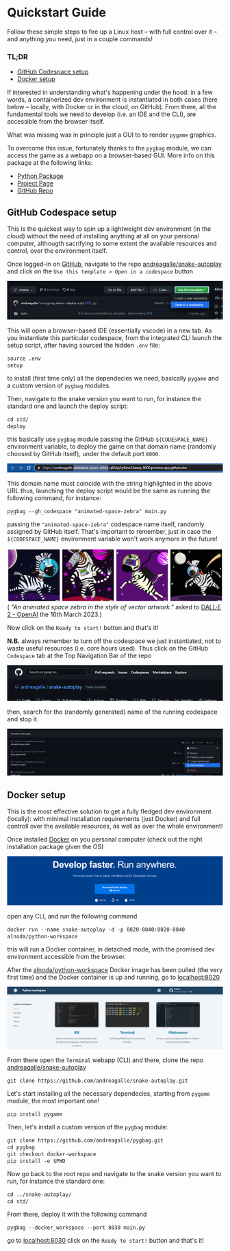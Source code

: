 # Quickstart Guide

Follow these simple steps to fire up a Linux host &ndash; with full control over it &ndash; and anything you need, just in a couple commands!

### TL;DR

- [GitHub Codespace setup](#github-codespace-setup)
- [Docker setup](#docker-setup)

If interested in understanding what's happening under the hood: in a few words, a containerized dev environment is instantiated in both cases (here below &ndash; locally, with Docker or in the cloud, on GitHub). From there, all the fundamental tools we need to develop (i.e. an IDE and the CLI), are accessible from the browser itself. 

What was missing was in principle just a GUI to to render `pygame` graphics.

To overcome this issue, fortunately thanks to the `pygbag` module, we can access the game as a webapp on a browser-based GUI. More info on this package at the following links:
- [Python Package](https://pypi.org/project/pygbag/)
- [Project Page](https://pygame-web.github.io/)
- [GitHub Repo](https://github.com/pygame-web/pygbag)

## GitHub Codespace setup 

This is the quickest way to spin up a lightweight dev environment (in the cloud) without the need of installing anything at all on your personal computer, althougth sacrifying to some extent the available resources and control, over the environment itself.

Once logged-in on [GitHub](https://github.com/), navigate to the repo [andreagalle/snake-autoplay](https://github.com/andreagalle/snake-autoplay) and click on the `Use this template > Open in a codespace` button 

![Open Codespace](https://raw.githubusercontent.com/andreagalle/snake-autoplay/focus-group-demo/img/open_codespace.png)

This will open a browser-based IDE (essentially vscode) in a new tab. As you instantiate this particular codespace, from the integrated CLI launch the setup script, after having sourced the hidden `.env` file:

    source .env
    setup

to install (first time only) all the dependecies we need, basically `pygame` and a custom version of `pygbag` modules.

Then, navigate to the snake version you want to run, for instance the standard one and launch the deploy script:

    cd std/
    deploy

this basically use `pygbag` module passing the GitHub `${CODESPACE_NAME}` environment variable, to deploy the game on that domain name (randomly choosed by GitHub itself), under the default port `8000`.

![Open Codespace](https://raw.githubusercontent.com/andreagalle/snake-autoplay/focus-group-demo/img/url_codespace.png)

This domain name must coincide with the string highlighted in the above URL thus, launching the deploy script would be the same as running the following command, for instance:

    pygbag --gh_codespace "animated-space-zebra" main.py

passing the `"animated-space-zebra"` codespace name itself, randomly assigned by GitHub itself. That's important to remember, just in case the `${CODESPACE_NAME}` environment variable won't work anymore in the future!

![Open Codespace](https://raw.githubusercontent.com/andreagalle/snake-autoplay/focus-group-demo/img/animated_space_zebra.png)
( *"An animated space zebra in the style of vector artwork."* asked to [DALL·E 2 - OpenAI](https://labs.openai.com/ ) the 16th March 2023.)

Now click on the `Ready to start!` button and that's it!

**N.B.** always remember to turn off the codespace we just instantiated, not to waste useful resources (i.e. core hours used). Thus click on the GitHub `Codespace` tab at the Top Navigation Bar of the repo

![Open Codespace](https://raw.githubusercontent.com/andreagalle/snake-autoplay/focus-group-demo/img/bar_codespace.png)

then, search for the (randomly generated) name of the running codespace and stop it.

![Open Codespace](https://raw.githubusercontent.com/andreagalle/snake-autoplay/focus-group-demo/img/stop_codespace.png)

## Docker setup

This is the most effective solution to get a fully fledged dev environment (locally): with minimal installation requirements (just Docker) and full controll over the available resources, as well as over the whole environment!

Once installed [Docker](https://www.docker.com/) on you personal computer (check out the right installation package given the OS)

![Open Codespace](https://raw.githubusercontent.com/andreagalle/snake-autoplay/focus-group-demo/img/docker_download.png)

open any CLI, and run the following command

    docker run --name snake-autoplay -d -p 8020-8040:8020-8040 alnoda/python-workspace

this will run a Docker container, in detached mode, with the promised dev environment accessible from the browser.

After the [alnoda/python-workspace](https://hub.docker.com/r/alnoda/python-workspace) Docker image has been pulled (the very first time) and the Docker container is up and running, go to [localhost:8020](http://localhost:8020/)

![Open Codespace](https://raw.githubusercontent.com/andreagalle/snake-autoplay/focus-group-demo/img/docker_alnoda.png)

From there open the `Terminal` webapp (CLI) and there, clone the repo [andreagalle/snake-autoplay](https://github.com/andreagalle/snake-autoplay)

    git clone https://github.com/andreagalle/snake-autoplay.git

Let's start installing all the necessary dependecies, starting from `pygame` module, the most important one!

    pip install pygame

Then, let's install a custom version of the `pygbag` module:

    git clone https://github.com/andreagalle/pygbag.git
    cd pygbag
    git checkout docker-workspace
    pip install -e $PWD

Now go back to the root repo and navigate to the snake version you want to run, for instance the standard one:

    cd ../snake-autoplay/
    cd std/

From there, deploy it with the following command

    pygbag --docker_workspace --port 8030 main.py

go to [localhost:8030](http://localhost:8030/) click on the `Ready to start!` button and that's it!